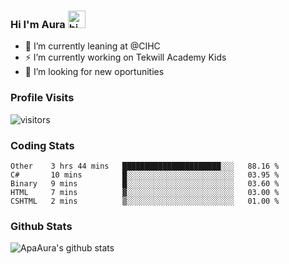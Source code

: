 ### Hi I'm Aura <img src="https://user-images.githubusercontent.com/1303154/88677602-1635ba80-d120-11ea-84d8-d263ba5fc3c0.gif" width="28px" alt="hi">

- 🔭 I’m currently leaning at @CIHC
- ⚡ I’m currently working on Tekwill Academy Kids
- 🤔 I’m looking for new oportunities


### Profile Visits 

![visitors](https://visitor-badge.glitch.me/badge?page_id=ApaAura.ApaAura)


### Coding Stats

<!--START_SECTION:waka-->

```text
Other    3 hrs 44 mins   ██████████████████████░░░   88.16 %
C#       10 mins         █░░░░░░░░░░░░░░░░░░░░░░░░   03.95 %
Binary   9 mins          █░░░░░░░░░░░░░░░░░░░░░░░░   03.60 %
HTML     7 mins          ▓░░░░░░░░░░░░░░░░░░░░░░░░   03.00 %
CSHTML   2 mins          ▒░░░░░░░░░░░░░░░░░░░░░░░░   01.00 %
```

<!--END_SECTION:waka-->

### Github Stats

![ApaAura's github stats](https://github-readme-stats.vercel.app/api?username=ApaAura&count_private=true&theme=tokyonight&hide=contribs,prs)
